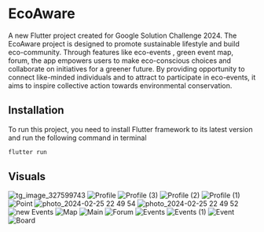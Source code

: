 # EcoAware

A new Flutter project created for Google Solution Challenge 2024. The EcoAware project is designed to promote sustainable lifestyle and build eco-community. Through features like eco-events , green event map, forum, the app empowers users to make eco-conscious choices and collaborate on initiatives for a greener future. By providing opportunity to connect like-minded individuals and to attract to participate in eco-events, it aims to inspire collective action towards environmental conservation.

## Installation

To run this project, you need to install Flutter framework to its latest version and run the following command in terminal

```bash
flutter run
```

## Visuals
![tg_image_327599743](https://github.com/Nurzhek/EcoAwareMVP/assets/99636082/ad803d07-c695-40ce-90d7-3f712089175f)
![Profile](https://github.com/Nurzhek/EcoAwareMVP/assets/99636082/9b1969fb-59b5-4efd-95dd-0c798d694ee1)
![Profile (3)](https://github.com/Nurzhek/EcoAwareMVP/assets/99636082/bc2a9204-e921-4c6e-843f-8e0caa4ddd2e)
![Profile (2)](https://github.com/Nurzhek/EcoAwareMVP/assets/99636082/57a768a4-abea-4aaf-90f4-8dacd8e7510d)
![Profile (1)](https://github.com/Nurzhek/EcoAwareMVP/assets/99636082/93851c0d-0061-408c-be84-04eabd117cfc)
![Point](https://github.com/Nurzhek/EcoAwareMVP/assets/99636082/18d1979c-810e-4d45-a34d-bbb01924c0a9)
![photo_2024-02-25 22 49 54](https://github.com/Nurzhek/EcoAwareMVP/assets/99636082/632ca362-7bb0-4da5-a040-ca80556a5343)
![photo_2024-02-25 22 49 52](https://github.com/Nurzhek/EcoAwareMVP/assets/99636082/df6f854f-66ce-49a2-9472-e29f2508a317)
![new Events](https://github.com/Nurzhek/EcoAwareMVP/assets/99636082/a47f7ffe-4964-4cd7-8c54-5b77ce31c10b)
![Map](https://github.com/Nurzhek/EcoAwareMVP/assets/99636082/51801958-d9ec-4728-9a00-0c3bcb853228)
![Main](https://github.com/Nurzhek/EcoAwareMVP/assets/99636082/184872fa-d343-4272-984d-e53877ee6a90)
![Forum](https://github.com/Nurzhek/EcoAwareMVP/assets/99636082/128f31cb-374c-4553-b4b4-65597b0c16c8)
![Events](https://github.com/Nurzhek/EcoAwareMVP/assets/99636082/5217609a-3032-4d3e-bd2f-a6b0d77afc30)
![Events (1)](https://github.com/Nurzhek/EcoAwareMVP/assets/99636082/a0bab1f0-bf38-45ef-a062-003eaf36a2ea)
![Event](https://github.com/Nurzhek/EcoAwareMVP/assets/99636082/97751100-3353-42e4-921b-17de5fca8868)
![Board](https://github.com/Nurzhek/EcoAwareMVP/assets/99636082/7e6e6f40-539f-41a2-9b62-64e1cf31c49a)

